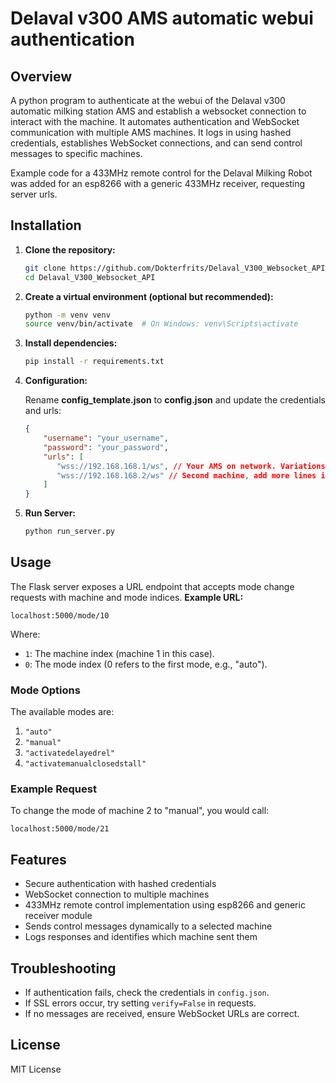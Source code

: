 # Delaval v300 AMS automatic webui authentication

## Overview

A python program to authenticate at the webui of the Delaval v300 automatic milking station AMS and establish a websocket connection to interact with the machine. It automates authentication and WebSocket communication with multiple AMS machines. It logs in using hashed credentials, establishes WebSocket connections, and can send control messages to specific machines.

Example code for a 433MHz remote control for the Delaval Milking Robot was added for an esp8266 with a generic 433MHz receiver, requesting server urls.

## Installation

1. **Clone the repository:**
   ```sh
   git clone https://github.com/Dokterfrits/Delaval_V300_Websocket_API
   cd Delaval_V300_Websocket_API

   ```
2. **Create a virtual environment (optional but recommended):**
   ```sh
   python -m venv venv
   source venv/bin/activate  # On Windows: venv\Scripts\activate
   ```
3. **Install dependencies:**
   ```sh
   pip install -r requirements.txt
   ```
4. **Configuration:**

   Rename **config_template.json** to **config.json** and update the credentials and urls:
   ```json
   {
       "username": "your_username",
       "password": "your_password",
       "urls": [
          "wss://192.168.168.1/ws", // Your AMS on network. Variations on "wss://vms_1.vms.delaval.com/ws" might also work
          "wss://192.168.168.2/ws" // Second machine, add more lines if necessary
       ]
   }
   ```
5. **Run Server:**
   ```sh
   python run_server.py
   ```
   
## Usage

The Flask server exposes a URL endpoint that accepts mode change requests with machine and mode indices.
**Example URL:**

    localhost:5000/mode/10


Where:
- `1`: The machine index (machine 1 in this case).
- `0`: The mode index (0 refers to the first mode, e.g., "auto").

### Mode Options

The available modes are:
1. `"auto"`
2. `"manual"`
3. `"activatedelayedrel"`
4. `"activatemanualclosedstall"`

### Example Request

To change the mode of machine 2 to "manual", you would call:

    localhost:5000/mode/21

## Features

- Secure authentication with hashed credentials
- WebSocket connection to multiple machines
- 433MHz remote control implementation using esp8266 and generic receiver module
- Sends control messages dynamically to a selected machine
- Logs responses and identifies which machine sent them

## Troubleshooting

- If authentication fails, check the credentials in `config.json`.
- If SSL errors occur, try setting `verify=False` in requests.
- If no messages are received, ensure WebSocket URLs are correct.

## License

MIT License

